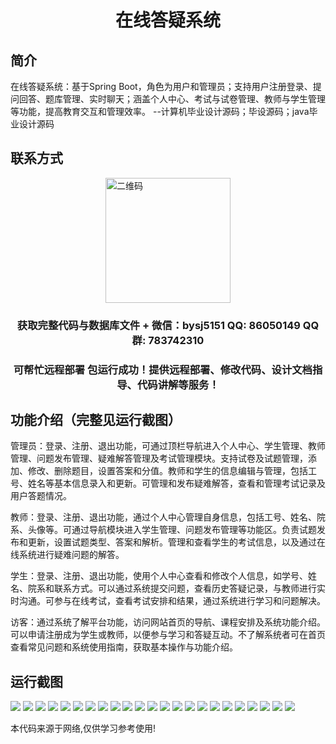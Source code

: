 <p><h1 align="center">在线答疑系统</h1></p>

## 简介
在线答疑系统：基于Spring Boot，角色为用户和管理员；支持用户注册登录、提问回答、题库管理、实时聊天；涵盖个人中心、考试与试卷管理、教师与学生管理等功能，提高教育交互和管理效率。    --计算机毕业设计源码；毕设源码；java毕业设计源码


## 联系方式
<img src="https://bs-1329754181.cos.ap-shanghai.myqcloud.com/wx.jpg" alt="二维码" style="display: block; margin: 0 auto;" width="200px">
<p><h3 align="center">获取完整代码与数据库文件 + 微信：bysj5151 QQ: 86050149 QQ群: 783742310</h3></p>
<p><h3 align="center">可帮忙远程部署 包运行成功！提供远程部署、修改代码、设计文档指导、代码讲解等服务！</h3></p>

## 功能介绍（完整见运行截图）
管理员：登录、注册、退出功能，可通过顶栏导航进入个人中心、学生管理、教师管理、问题发布管理、疑难解答管理及考试管理模块。支持试卷及试题管理，添加、修改、删除题目，设置答案和分值。教师和学生的信息编辑与管理，包括工号、姓名等基本信息录入和更新。可管理和发布疑难解答，查看和管理考试记录及用户答题情况。

教师：登录、注册、退出功能，通过个人中心管理自身信息，包括工号、姓名、院系、头像等。可通过导航模块进入学生管理、问题发布管理等功能区。负责试题发布和更新，设置试题类型、答案和解析。管理和查看学生的考试信息，以及通过在线系统进行疑难问题的解答。

学生：登录、注册、退出功能，使用个人中心查看和修改个人信息，如学号、姓名、院系和联系方式。可以通过系统提交问题，查看历史答疑记录，与教师进行实时沟通。可参与在线考试，查看考试安排和结果，通过系统进行学习和问题解决。

访客：通过系统了解平台功能，访问网站首页的导航、课程安排及系统功能介绍。可以申请注册成为学生或教师，以便参与学习和答疑互动。不了解系统者可在首页查看常见问题和系统使用指南，获取基本操作与功能介绍。


## 运行截图
![](https://bs-1329754181.cos.ap-shanghai.myqcloud.com/spring/OnlineQASystem/img/001.jpg)
![](https://bs-1329754181.cos.ap-shanghai.myqcloud.com/spring/OnlineQASystem/img/002.jpg)
![](https://bs-1329754181.cos.ap-shanghai.myqcloud.com/spring/OnlineQASystem/img/003.jpg)
![](https://bs-1329754181.cos.ap-shanghai.myqcloud.com/spring/OnlineQASystem/img/004.jpg)
![](https://bs-1329754181.cos.ap-shanghai.myqcloud.com/spring/OnlineQASystem/img/005.jpg)
![](https://bs-1329754181.cos.ap-shanghai.myqcloud.com/spring/OnlineQASystem/img/006.jpg)
![](https://bs-1329754181.cos.ap-shanghai.myqcloud.com/spring/OnlineQASystem/img/007.jpg)
![](https://bs-1329754181.cos.ap-shanghai.myqcloud.com/spring/OnlineQASystem/img/008.jpg)
![](https://bs-1329754181.cos.ap-shanghai.myqcloud.com/spring/OnlineQASystem/img/009.jpg)
![](https://bs-1329754181.cos.ap-shanghai.myqcloud.com/spring/OnlineQASystem/img/010.jpg)
![](https://bs-1329754181.cos.ap-shanghai.myqcloud.com/spring/OnlineQASystem/img/011.jpg)
![](https://bs-1329754181.cos.ap-shanghai.myqcloud.com/spring/OnlineQASystem/img/012.jpg)
![](https://bs-1329754181.cos.ap-shanghai.myqcloud.com/spring/OnlineQASystem/img/013.jpg)
![](https://bs-1329754181.cos.ap-shanghai.myqcloud.com/spring/OnlineQASystem/img/014.jpg)
![](https://bs-1329754181.cos.ap-shanghai.myqcloud.com/spring/OnlineQASystem/img/015.jpg)
![](https://bs-1329754181.cos.ap-shanghai.myqcloud.com/spring/OnlineQASystem/img/016.jpg)
![](https://bs-1329754181.cos.ap-shanghai.myqcloud.com/spring/OnlineQASystem/img/017.jpg)
![](https://bs-1329754181.cos.ap-shanghai.myqcloud.com/spring/OnlineQASystem/img/018.jpg)
![](https://bs-1329754181.cos.ap-shanghai.myqcloud.com/spring/OnlineQASystem/img/019.jpg)
![](https://bs-1329754181.cos.ap-shanghai.myqcloud.com/spring/OnlineQASystem/img/020.jpg)
![](https://bs-1329754181.cos.ap-shanghai.myqcloud.com/spring/OnlineQASystem/img/021.jpg)
![](https://bs-1329754181.cos.ap-shanghai.myqcloud.com/spring/OnlineQASystem/img/022.jpg)
![](https://bs-1329754181.cos.ap-shanghai.myqcloud.com/spring/OnlineQASystem/img/023.jpg)

<p>本代码来源于网络,仅供学习参考使用!</p>
